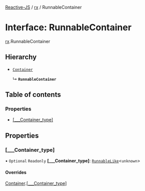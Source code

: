 [Reactive-JS](../README.md) / [rx](../modules/rx.md) / RunnableContainer

# Interface: RunnableContainer

[rx](../modules/rx.md).RunnableContainer

## Hierarchy

- [`Container`](containers.Container-1.md)

  ↳ **`RunnableContainer`**

## Table of contents

### Properties

- [[\_\_\_Container\_type]](rx.RunnableContainer.md#[___container_type])

## Properties

### [\_\_\_Container\_type]

• `Optional` `Readonly` **[\_\_\_Container\_type]**: [`RunnableLike`](rx.RunnableLike.md)<`unknown`\>

#### Overrides

[Container](containers.Container-1.md).[[___Container_type]](containers.Container-1.md#[___container_type])
